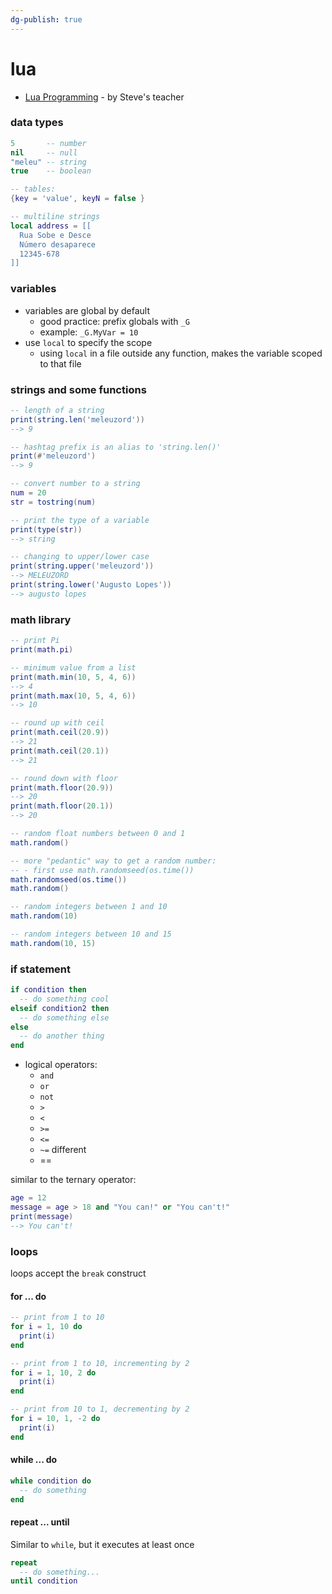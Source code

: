 ```yaml
---
dg-publish: true
---
```

# lua

- [Lua Programming](https://youtu.be/zDKK_1hxW_o?si=ohhiaxisLb3Oridi) - by Steve's teacher

### data types

```lua
5       -- number
nil     -- null
"meleu" -- string
true    -- boolean

-- tables:
{key = 'value', keyN = false }

-- multiline strings
local address = [[
  Rua Sobe e Desce
  Número desaparece
  12345-678
]]
```

### variables

- variables are global by default
    - good practice: prefix globals with `_G`
    - example: `_G.MyVar = 10`
- use `local` to specify the scope
    - using `local` in a file outside any function, makes the variable scoped to that file


### strings and some functions

```lua
-- length of a string
print(string.len('meleuzord'))
--> 9

-- hashtag prefix is an alias to 'string.len()'
print(#'meleuzord')
--> 9

-- convert number to a string
num = 20
str = tostring(num)

-- print the type of a variable
print(type(str))
--> string

-- changing to upper/lower case
print(string.upper('meleuzord'))
--> MELEUZORD
print(string.lower('Augusto Lopes'))
--> augusto lopes
```


### math library

```lua
-- print Pi
print(math.pi)

-- minimum value from a list
print(math.min(10, 5, 4, 6))
--> 4
print(math.max(10, 5, 4, 6))
--> 10

-- round up with ceil
print(math.ceil(20.9))
--> 21
print(math.ceil(20.1))
--> 21

-- round down with floor
print(math.floor(20.9))
--> 20
print(math.floor(20.1))
--> 20

-- random float numbers between 0 and 1
math.random()

-- more "pedantic" way to get a random number:
-- - first use math.randomseed(os.time())
math.randomseed(os.time())
math.random()

-- random integers between 1 and 10
math.random(10)

-- random integers between 10 and 15
math.random(10, 15)
```

### if statement

```lua
if condition then
  -- do something cool
elseif condition2 then
  -- do something else
else
  -- do another thing
end
```

- logical operators:
    - `and`
    - `or`
    - `not`
    - `>`
    - `<`
    - `>=`
    - `<=`
    - `~=` different
    - == 

similar to the ternary operator:
```lua
age = 12
message = age > 18 and "You can!" or "You can't!"
print(message)
--> You can't!
```

### loops

loops accept the `break` construct

#### for ... do

```lua
-- print from 1 to 10
for i = 1, 10 do
  print(i)
end

-- print from 1 to 10, incrementing by 2
for i = 1, 10, 2 do
  print(i)
end

-- print from 10 to 1, decrementing by 2
for i = 10, 1, -2 do
  print(i)
end
```

#### while ... do

```lua
while condition do
  -- do something
end
```


#### repeat ... until

Similar to `while`, but it executes at least once
```lua
repeat
  -- do something...
until condition
```

